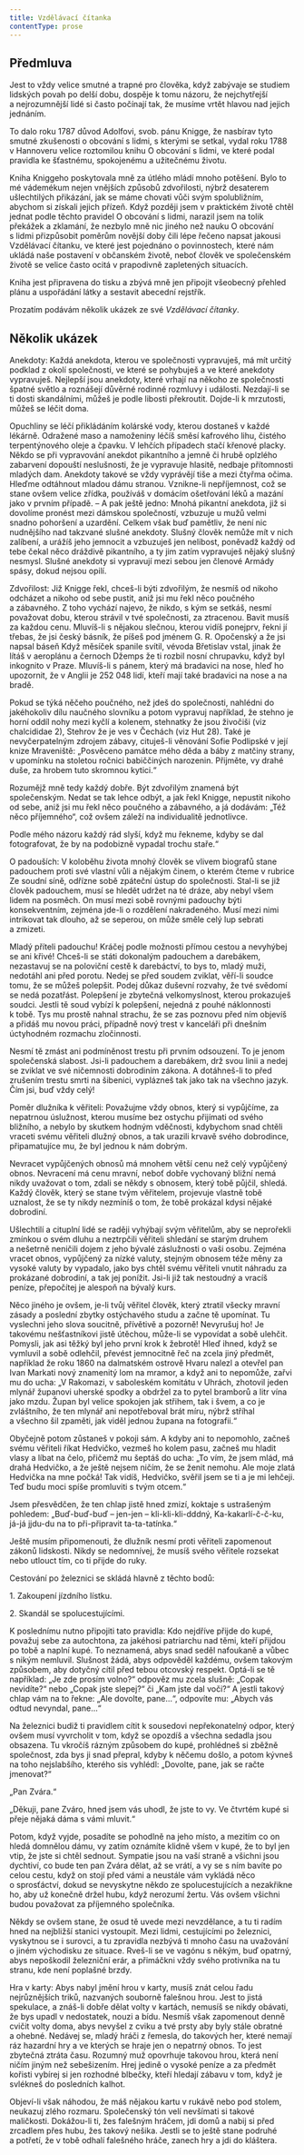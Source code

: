 ```yaml
---
title: Vzdělávací čítanka
contentType: prose
---
```


## Předmluva

  

Jest to vždy velice smutné a trapné pro člověka, když zabývaje se studiem lidských povah po delší dobu, dospěje k tomu názoru, že nejchytřejší a nejrozumnější lidé si často počínají tak, že musíme vrtět hlavou nad jejich jednáním.

To dalo roku 1787 důvod Adolfovi, svob. pánu Knigge, že nasbírav tyto smutné zkušenosti o obcování s lidmi, s kterými se setkal, vydal roku 1788 v Hannoveru velice roztomilou knihu O obcování s lidmi, ve které podal pravidla ke šťastnému, spokojenému a užitečnému životu.

Kniha Kniggeho poskytovala mně za útlého mládí mnoho potěšení. Bylo to mé vádemékum nejen vnějších způsobů zdvořilosti, nýbrž desaterem ušlechtilých přikázání, jak se máme chovati vůči svým spolubližním, abychom si získali jejich přízeň. Když později jsem v praktickém životě chtěl jednat podle těchto pravidel O obcování s lidmi, narazil jsem na tolik překážek a zklamání, že nezbylo mně nic jiného než nauku O obcování s lidmi přizpůsobit poměrům novější doby čili lépe řečeno napsat jakousi Vzdělávací čítanku, ve které jest pojednáno o povinnostech, které nám ukládá naše postavení v občanském životě, neboť člověk ve společenském životě se velice často ocitá v prapodivně zapletených situacích.

Kniha jest připravena do tisku a zbývá mně jen připojit všeobecný přehled plánu a uspořádání látky a sestavit abecední rejstřík.

Prozatím podávám několik ukázek ze své _Vzdělávací čítanky_.

## Několik ukázek

  

Anekdoty: Každá anekdota, kterou ve společnosti vypravuješ, má mít určitý podklad z okolí společnosti, ve které se pohybuješ a ve které anekdoty vypravuješ. Nejlepší jsou anekdoty, které vrhají na někoho ze společnosti špatné světlo a roznášejí důvěrné rodinné rozmluvy i události. Nezdají-li se ti dosti skandálními, můžeš je podle libosti překroutit. Dojde-li k mrzutosti, můžeš se léčit doma.

Opuchliny se léčí přikládáním kolárské vody, kterou dostaneš v každé lékárně. Odražené maso a namoženiny léčíš směsí kafrového lihu, čistého terpentýnového oleje a čpavku. V lehčích případech stačí křenové placky. Někdo se při vypravování anekdot pikantního a jemně či hrubě oplzlého zabarvení dopouští neslušnosti, že je vypravuje hlasitě, nedbaje přítomnosti mladých dam. Anekdoty takové se vždy vyprávějí tiše a mezi čtyřma očima. Hleďme odtáhnout mladou dámu stranou. Vznikne-li nepříjemnost, což se stane ovšem velice zřídka, používáš v domácím ošetřování léků a mazání jako v prvním případě. – A pak ještě jedno: Mnohá pikantní anekdota, již si dovolíme pronést mezi dámskou společností, vzbuzuje u mužů velmi snadno pohoršení a uzardění. Celkem však buď pamětliv, že není nic nudnějšího nad takzvané slušné anekdoty. Slušný člověk nemůže mít v nich zalíbení, a urážíš jeho jemnocit a vzbuzuješ jen nelibost, poněvadž každý od tebe čekal něco dráždivě pikantního, a ty jim zatím vypravuješ nějaký slušný nesmysl. Slušné anekdoty si vypravují mezi sebou jen členové Armády spásy, dokud nejsou opilí.

Zdvořilost: Již Knigge řekl, chceš-li býti zdvořilým, že nesmíš od nikoho odcházet a nikoho od sebe pustit, aniž jsi mu řekl něco poučného a zábavného. Z toho vychází najevo, že nikdo, s kým se setkáš, nesmí považovat dobu, kterou strávil v tvé společnosti, za ztracenou. Bavit musíš za každou cenu. Mluvíš-li s nějakou slečnou, kterou vidíš ponejprv, řekni jí třebas, že jsi český básník, že píšeš pod jménem G. R. Opočenský a že jsi napsal báseň Když měsíček spanile svítil, vévoda Břetislav vstal, jinak že lítáš v aeroplánu a černoch Džemps že ti rozbil nosní chrupavku, když byl inkognito v Praze. Mluvíš-li s pánem, který má bradavici na nose, hleď ho upozornit, že v Anglii je 252 048 lidí, kteří mají také bradavici na nose a na bradě.

Pokud se týká něčeho poučného, než jdeš do společnosti, nahlédni do jakéhokoliv dílu naučného slovníku a potom vypravuj například, že stehno je horní oddíl nohy mezi kyčlí a kolenem, stehnatky že jsou živočiši (viz chalcididae 2), Stehrov že je ves v Čechách (viz Hut 28). Také je nevyčerpatelným zdrojem zábavy, cituješ-li věnování Sofie Podlipské v její knize Mraveniště: „Posvěceno památce mého děda a báby z matčiny strany, v upomínku na stoletou ročnici babiččiných narozenin. Přijměte, vy drahé duše, za hrobem tuto skromnou kytici.“

Rozumějž mně tedy každý dobře. Být zdvořilým znamená být společenským. Nedat se tak lehce odbýt, a jak řekl Knigge, nepustit nikoho od sebe, aniž jsi mu řekl něco poučného a zábavného, a já dodávám: „Též něco příjemného“, což ovšem záleží na individualitě jednotlivce.

Podle mého názoru každý rád slyší, když mu řekneme, kdyby se dal fotografovat, že by na podobizně vypadal trochu staře.“

O padouších: V koloběhu života mnohý člověk se vlivem biografů stane padouchem proti své vlastní vůli a nějakým činem, o kterém čteme v rubrice Ze soudní síně, odřízne sobě zpáteční ústup do společnosti. Stal-li se již člověk padouchem, musí se hledět udržet na té dráze, aby nebyl všem lidem na posměch. On musí mezi sobě rovnými padouchy býti konsekventním, zejména jde-li o rozdělení nakradeného. Musí mezi nimi intrikovat tak dlouho, až se seperou, on může směle celý lup sebrati a zmizeti.

Mladý příteli padouchu! Kráčej podle možnosti přímou cestou a nevyhýbej se ani křivé! Chceš-li se státi dokonalým padouchem a darebákem, nezastavuj se na poloviční cestě k darebáctví, to bys to, mladý muži, nedotáhl ani před porotu. Nedej se před soudem zviklat, věří-li soudce tomu, že se můžeš polepšit. Podej důkaz duševní rozvahy, že tvé svědomí se nedá pozatřást. Polepšení je zbytečná velkomyslnost, kterou prokazuješ soudci. Jestli tě soud vybízí k polepšení, nejedná z pouhé náklonnosti k tobě. Tys mu prostě nahnal strachu, že se zas poznovu před ním objevíš a přidáš mu novou práci, případně nový trest v kanceláři při dnešním úctyhodném rozmachu zločinnosti.

Nesmí tě zmást ani podmíněnost trestu při prvním odsouzení. To je jenom společenská slabost. Jsi-li padouchem a darebákem, drž svou linii a nedej se zviklat ve své ničemnosti dobrodiním zákona. A dotáhneš-li to před zrušením trestu smrti na šibenici, vyplázneš tak jako tak na všechno jazyk. Čím jsi, buď vždy celý!

Poměr dlužníka k věřiteli: Považujme vždy obnos, který si vypůjčíme, za nepatrnou úslužnost, kterou musíme bez ostychu přijímati od svého bližního, a nebylo by skutkem hodným vděčnosti, kdybychom snad chtěli vraceti svému věřiteli dlužný obnos, a tak urazili krvavě svého dobrodince, připamatujíce mu, že byl jednou k nám dobrým.

Nevracet vypůjčených obnosů má mnohem větší cenu než celý vypůjčený obnos. Nevracení má cenu mravní, neboť dobře vychovaný bližní nemá nikdy uvažovat o tom, zdali se někdy s obnosem, který tobě půjčil, shledá. Každý člověk, který se stane tvým věřitelem, projevuje vlastně tobě uznalost, že se ty nikdy nezmíníš o tom, že tobě prokázal kdysi nějaké dobrodiní.

Ušlechtilí a cituplní lidé se raději vyhýbají svým věřitelům, aby se neprořekli zmínkou o svém dluhu a neztrpčili věřiteli shledání se starým druhem a nešetrně neničili dojem z jeho bývalé záslužnosti o vaši osobu. Zejména vracet obnos, vypůjčený za nízké valuty, stejným obnosem téže měny za vysoké valuty by vypadalo, jako bys chtěl svému věřiteli vnutit náhradu za prokázané dobrodiní, a tak jej ponížit. Jsi-li již tak nestoudný a vracíš peníze, přepočítej je alespoň na bývalý kurs.

Něco jiného je ovšem, je-li tvůj věřitel člověk, který ztratil všecky mravní zásady a poslední zbytky ostýchavého studu a začne tě upomínat. Tu vyslechni jeho slova soucitně, přívětivě a pozorně! Nevyrušuj ho! Je takovému nešťastníkovi jistě útěchou, může-li se vypovídat a sobě ulehčit. Pomysli, jak asi těžký byl jeho první krok k žebrotě! Hleď ihned, když se vymluvil a sobě odlehčil, převést jemnocitně řeč na zcela jiný předmět, například že roku 1860 na dalmatském ostrově Hvaru nalezl a otevřel pan Ivan Markati nový znamenitý lom na mramor, a když ani to nepomůže, zařvi mu do ucha: „V Rakomazi, v saboleském komitátu v Uhrách, zhotovil jeden mlynář županovi uherské spodky a obdržel za to pytel bramborů a litr vína jako mzdu. Župan byl velice spokojen jak střihem, tak i švem, a co je zvláštního, že ten mlynář ani nepotřeboval brát míru, nýbrž stříhal a všechno šil zpaměti, jak viděl jednou župana na fotografii.“

Obyčejně potom zůstaneš v pokoji sám. A kdyby ani to nepomohlo, začneš svému věřiteli říkat Hedvičko, vezmeš ho kolem pasu, začneš mu hladit vlasy a líbat na čelo, přičemž mu šeptáš do ucha: „To vím, že jsem mlád, má drahá Hedvičko, a že ještě nejsem ničím, že se ženit nemohu. Ale moje zlatá Hedvička na mne počká! Tak vidíš, Hedvičko, svěřil jsem se ti a je mi lehčeji. Teď budu moci spíše promluviti s tvým otcem.“

Jsem přesvědčen, že ten chlap jistě hned zmizí, koktaje s ustrašeným pohledem: „Buď-buď-buď – jen-jen – kli-kli-kli-dddný, Ka-kakarlí-č-č-ku, já-já jjdu-du na to při-připravit ta-ta-tatínka.“

Ještě musím připomenouti, že dlužník nesmí proti věřiteli zapomenout zákonů lidskosti. Nikdy se nedomnívej, že musíš svého věřitele rozsekat nebo utlouct tím, co ti přijde do ruky.

Cestování po železnici se skládá hlavně z těchto bodů:

1\. Zakoupení jízdního lístku.

2\. Skandál se spolucestujícími.

K poslednímu nutno připojiti tato pravidla: Kdo nejdříve přijde do kupé, považuj sebe za autochtona, za jakéhosi patriarchu nad těmi, kteří přijdou po tobě a naplní kupé. To neznamená, abys snad seděl nafoukaně a vůbec s nikým nemluvil. Slušnost žádá, abys odpověděl každému, ovšem takovým způsobem, aby dotyčný cítil před tebou otcovský respekt. Optá-li se tě například: „Je zde prosím volno?“ odpověz mu zcela slušně: „Copak nevidíte?“ nebo „Copak jste slepej?“ či „Kam jste dal voči?“ A jestli takový chlap vám na to řekne: „Ale dovolte, pane…“, odpovíte mu: „Abych vás odtud nevyndal, pane…“

Na železnici budiž ti pravidlem cítit k sousedovi nepřekonatelný odpor, který ovšem musí vyvrcholit v tom, když se opozdíš a všechna sedadla jsou obsazena. Tu vkročíš rázným způsobem do kupé, prohlédneš si zběžně společnost, zda bys ji snad přepral, kdyby k něčemu došlo, a potom kývneš na toho nejslabšího, kterého sis vyhlédl: „Dovolte, pane, jak se račte jmenovat?“

„Pan Zvára.“

„Děkuji, pane Zváro, hned jsem vás uhodl, že jste to vy. Ve čtvrtém kupé si přeje nějaká dáma s vámi mluvit.“

Potom, když vyjde, posadíte se pohodlně na jeho místo, a mezitím co on hledá domnělou dámu, vy zatím oznámíte klidně všem v kupé, že to byl jen vtip, že jste si chtěl sednout. Sympatie jsou na vaší straně a všichni jsou dychtiví, co bude ten pan Zvára dělat, až se vrátí, a vy se s ním bavíte po celou cestu, když on stojí před vámi a neustále vám vykládá něco o sprosťáctví, dokud se nevyskytne někdo ze spolucestujících a nezakřikne ho, aby už konečně držel hubu, když nerozumí žertu. Vás ovšem všichni budou považovat za příjemného společníka.

Někdy se ovšem stane, že osud tě uvede mezi nevzdělance, a tu ti radím hned na nejbližší stanici vystoupit. Mezi lidmi, cestujícími po železnici, vyskytnou se i surovci, a tu zpravidla nezbývá ti mnoho času na uvažování o jiném východisku ze situace. Rveš-li se ve vagónu s někým, buď opatrný, abys nepoškodil železniční erár, a přimáčkni vždy svého protivníka na tu stranu, kde není poplašné brzdy.

Hra v karty: Abys nabyl jmění hrou v karty, musíš znát celou řadu nejrůznějších triků, nazvaných souborně falešnou hrou. Jest to jistá spekulace, a znáš-li dobře dělat volty v kartách, nemusíš se nikdy obávati, že bys upadl v nedostatek, nouzi a bídu. Nesmíš však zapomenout denně cvičit volty doma, abys nevyšel z cviku a tvé prsty aby byly stále obratné a ohebné. Nedávej se, mladý hráči z řemesla, do takových her, které nemají ráz hazardní hry a ve kterých se hraje jen o nepatrný obnos. To jest zbytečná ztráta času. Rozumný muž opovrhuje takovou hrou, která není ničím jiným než sebešizením. Hrej jedině o vysoké peníze a za předmět kořisti vybírej si jen rozhodné blbečky, kteří hledají zábavu v tom, když je svlékneš do posledních kalhot.

Objeví-li však náhodou, že máš nějakou kartu v rukávě nebo pod stolem, neukazuj zlého rozmaru. Společenský tón velí nevšímati si takové maličkosti. Dokážou-li ti, žes falešným hráčem, jdi domů a nabij si před zrcadlem přes hubu, žes takový nešika. Jestli se to ještě stane podruhé a potřetí, že v tobě odhalí falešného hráče, zanech hry a jdi do kláštera.
